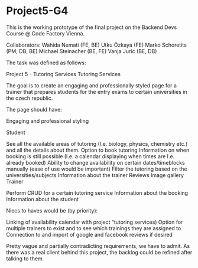 # Project5-G4

This is the working prototype of the final project on the Backend Devs Course @ Code Factory Vienna.

Collaborators:
Wahida Nemati (FE, BE)
Utku Özkaya (FE)
Marko Schoretits (PM; DB, BE)
Michael Steinacher (BE, FE)
Vanja Juric (BE, DB)

The task was defined as follows:

Project 5 - Tutoring Services
Tutoring Services


The goal is to create an engaging and professionally styled page for a trainer that prepares students for the entry exams to certain universities in the czech republic.

The page should have:

Engaging and professional styling

Student

See all the available areas of tutoring (I.e. biology, physics, chemistry etc.) and all the details about them. 
Option to book tutoring
Information on when booking is still possible (I.e. a calendar displaying when times are I.e. already booked)
Ability to change availability on certain dates/timeblocks manually (ease of use would be important)
Filter the tutoring based on the universities/subjects
Information about the trainer 
Reviews 
Image gallery
Trainer 

Perform CRUD for a certain tutoring service
Information about the booking  
Information about the student


Niecs to haves would be (by priority):

Linking of availability calendar with project “tutoring services)
Option for multiple trainers to exist and to see which trainings they are assigned to
Connection to and import of google and facebook reviews if desired

Pretty vague and partially contradicting requirements, we have to admit. 
As there was a real client behind this project, the backlog could be refined after talking to them.

